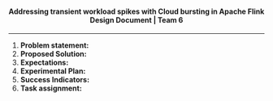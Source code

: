 <h4 style="text-align: center;"> Addressing transient workload spikes with Cloud bursting in Apache Flink <br/>
Design Document | Team 6 </h4>
<hr />

1. **Problem statement:** 
2. **Proposed Solution:**
3. **Expectations:**
4. **Experimental Plan:**
5. **Success Indicators:**
6. **Task assignment:**